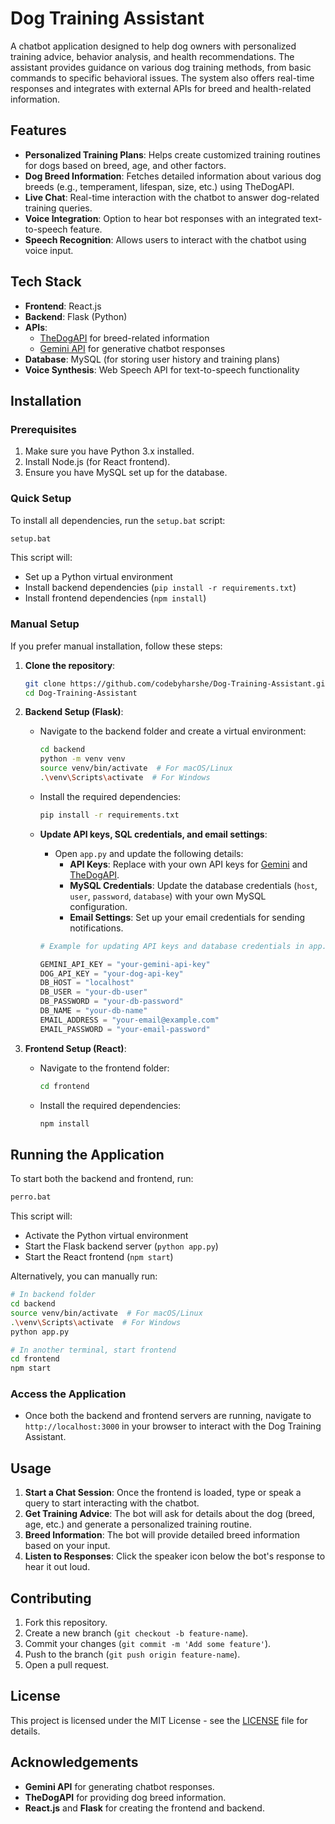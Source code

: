 # Dog Training Assistant

A chatbot application designed to help dog owners with personalized training advice, behavior analysis, and health recommendations. The assistant provides guidance on various dog training methods, from basic commands to specific behavioral issues. The system also offers real-time responses and integrates with external APIs for breed and health-related information.

## Features

- **Personalized Training Plans**: Helps create customized training routines for dogs based on breed, age, and other factors.
- **Dog Breed Information**: Fetches detailed information about various dog breeds (e.g., temperament, lifespan, size, etc.) using TheDogAPI.
- **Live Chat**: Real-time interaction with the chatbot to answer dog-related training queries.
- **Voice Integration**: Option to hear bot responses with an integrated text-to-speech feature.
- **Speech Recognition**: Allows users to interact with the chatbot using voice input.

## Tech Stack

- **Frontend**: React.js  
- **Backend**: Flask (Python)  
- **APIs**:  
  - [TheDogAPI](https://thedogapi.com/) for breed-related information  
  - [Gemini API](https://gemini.openai.com/) for generative chatbot responses  
- **Database**: MySQL (for storing user history and training plans)  
- **Voice Synthesis**: Web Speech API for text-to-speech functionality  

## Installation

### Prerequisites  

1. Make sure you have Python 3.x installed.  
2. Install Node.js (for React frontend).  
3. Ensure you have MySQL set up for the database.  

### Quick Setup  

To install all dependencies, run the `setup.bat` script:  

```bash
setup.bat
```

This script will:  
- Set up a Python virtual environment  
- Install backend dependencies (`pip install -r requirements.txt`)  
- Install frontend dependencies (`npm install`)  

### Manual Setup  

If you prefer manual installation, follow these steps:  

1. **Clone the repository**:  
   ```bash
   git clone https://github.com/codebyharshe/Dog-Training-Assistant.git
   cd Dog-Training-Assistant
   ```

2. **Backend Setup (Flask)**:  
   - Navigate to the backend folder and create a virtual environment:  
     ```bash
     cd backend
     python -m venv venv
     source venv/bin/activate  # For macOS/Linux
     .\venv\Scripts\activate  # For Windows
     ```

   - Install the required dependencies:  
     ```bash
     pip install -r requirements.txt
     ```

   - **Update API keys, SQL credentials, and email settings**:  
     - Open `app.py` and update the following details:  
       - **API Keys**: Replace with your own API keys for [Gemini](https://gemini.openai.com/) and [TheDogAPI](https://thedogapi.com/).  
       - **MySQL Credentials**: Update the database credentials (`host`, `user`, `password`, `database`) with your own MySQL configuration.  
       - **Email Settings**: Set up your email credentials for sending notifications.  

     ```python
     # Example for updating API keys and database credentials in app.py

     GEMINI_API_KEY = "your-gemini-api-key"
     DOG_API_KEY = "your-dog-api-key"
     DB_HOST = "localhost"
     DB_USER = "your-db-user"
     DB_PASSWORD = "your-db-password"
     DB_NAME = "your-db-name"
     EMAIL_ADDRESS = "your-email@example.com"
     EMAIL_PASSWORD = "your-email-password"
     ```

3. **Frontend Setup (React)**:  
   - Navigate to the frontend folder:  
     ```bash
     cd frontend
     ```

   - Install the required dependencies:  
     ```bash
     npm install
     ```

## Running the Application  

To start both the backend and frontend, run:  

```bash
perro.bat
```

This script will:  
- Activate the Python virtual environment  
- Start the Flask backend server (`python app.py`)  
- Start the React frontend (`npm start`)  

Alternatively, you can manually run:  

```bash
# In backend folder
cd backend
source venv/bin/activate  # For macOS/Linux
.\venv\Scripts\activate  # For Windows
python app.py

# In another terminal, start frontend
cd frontend
npm start
```

### Access the Application  

- Once both the backend and frontend servers are running, navigate to `http://localhost:3000` in your browser to interact with the Dog Training Assistant.  

## Usage  

1. **Start a Chat Session**: Once the frontend is loaded, type or speak a query to start interacting with the chatbot.  
2. **Get Training Advice**: The bot will ask for details about the dog (breed, age, etc.) and generate a personalized training routine.  
3. **Breed Information**: The bot will provide detailed breed information based on your input.  
4. **Listen to Responses**: Click the speaker icon below the bot's response to hear it out loud.  

## Contributing  

1. Fork this repository.  
2. Create a new branch (`git checkout -b feature-name`).  
3. Commit your changes (`git commit -m 'Add some feature'`).  
4. Push to the branch (`git push origin feature-name`).  
5. Open a pull request.  

## License  

This project is licensed under the MIT License - see the [LICENSE](LICENSE) file for details.  

## Acknowledgements  

- **Gemini API** for generating chatbot responses.  
- **TheDogAPI** for providing dog breed information.  
- **React.js** and **Flask** for creating the frontend and backend.  
```

